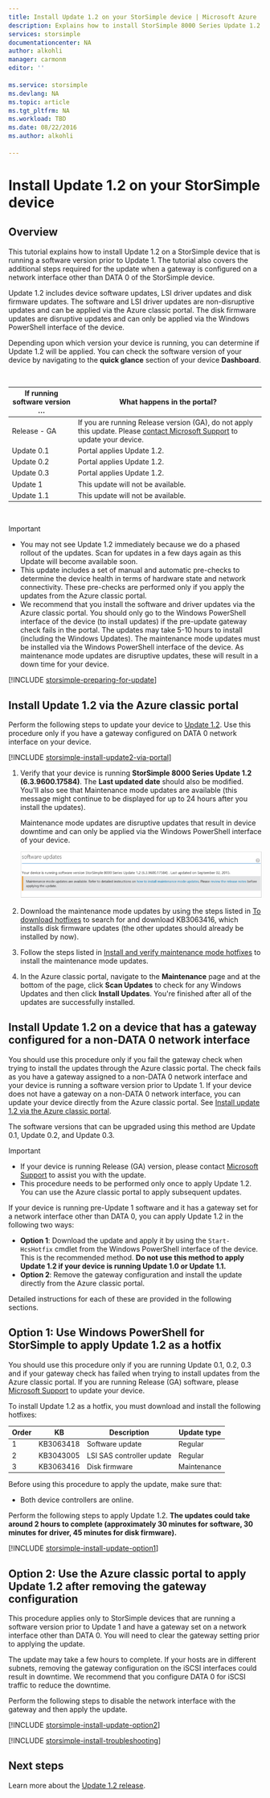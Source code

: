 ```yaml
---
title: Install Update 1.2 on your StorSimple device | Microsoft Azure
description: Explains how to install StorSimple 8000 Series Update 1.2 on your StorSimple 8000 series device.
services: storsimple
documentationcenter: NA
author: alkohli
manager: carmonm
editor: ''

ms.service: storsimple
ms.devlang: NA
ms.topic: article
ms.tgt_pltfrm: NA
ms.workload: TBD
ms.date: 08/22/2016
ms.author: alkohli

---
```

# Install Update 1.2 on your StorSimple device
## Overview
This tutorial explains how to install Update 1.2 on a StorSimple device that is running a software version prior to Update 1. The tutorial also covers the additional steps required for the update when a gateway is configured on a network interface other than DATA 0 of the StorSimple device.

Update 1.2 includes device software updates, LSI driver updates and disk firmware updates. The software and LSI driver updates are non-disruptive updates and can be applied via the Azure classic portal. The disk firmware updates are disruptive updates and can only be applied via the Windows PowerShell interface of the device.

Depending upon which version your device is running, you can determine if Update 1.2 will be applied. You can check the software version of your device by navigating to the **quick glance** section of your device **Dashboard**.

</br>

| If running software version … | What happens in the portal? |
| --- | --- |
| Release - GA |If you are running Release version (GA), do not apply this update. Please [contact Microsoft Support](storsimple-contact-microsoft-support.md) to update your device. |
| Update 0.1 |Portal applies Update 1.2. |
| Update 0.2 |Portal applies Update 1.2. |
| Update 0.3 |Portal applies Update 1.2. |
| Update 1 |This update will not be available. |
| Update 1.1 |This update will not be available. |

</br>

> [!IMPORTANT]
> * You may not see Update 1.2 immediately because we do a phased rollout of the updates. Scan for updates in a few days again as this Update will become available soon.
> * This update includes a set of manual and automatic pre-checks to determine the device health in terms of hardware state and network connectivity. These pre-checks are performed only if you apply the updates from the Azure classic portal.
> * We recommend that you install the software and driver updates via the Azure classic portal. You should only go to the Windows PowerShell interface of the device (to install updates) if the pre-update gateway check fails in the portal. The updates may take 5-10 hours to install (including the Windows Updates). The maintenance mode updates must be installed via the Windows PowerShell interface of the device. As maintenance mode updates are disruptive updates, these will result in a down time for your device.
> 
> 

[!INCLUDE [storsimple-preparing-for-update](../../includes/storsimple-preparing-for-updates.md)]

## Install Update 1.2 via the Azure classic portal
Perform the following steps to update your device to [Update 1.2](storsimple-update1-release-notes.md). Use this procedure only if you have a gateway configured on DATA 0 network interface on your device.

[!INCLUDE [storsimple-install-update2-via-portal](../../includes/storsimple-install-update2-via-portal.md)]

1. Verify that your device is running **StorSimple 8000 Series Update 1.2 (6.3.9600.17584)**. The **Last updated date** should also be modified. You'll also see that Maintenance mode updates are available (this message might continue to be displayed for up to 24 hours after you install the updates).
   
   Maintenance mode updates are disruptive updates that result in device downtime and can only be applied via the Windows PowerShell interface of your device.
   
   ![Maintenance page](./media/storsimple-install-update-1/InstallUpdate12_10M.png "Maintenance page")
2. Download the maintenance mode updates by using the steps listed in [To download hotfixes](#to-download-hotfixes) to search for and download KB3063416, which installs disk firmware updates (the other updates should already be installed by now).
3. Follow the steps listed in [Install and verify maintenance mode hotfixes](#to-install-and-verify-maintenance-mode-hotfixes) to install the maintenance mode updates.
4. In the Azure classic portal, navigate to the **Maintenance** page and at the bottom of the page, click **Scan Updates** to check for any Windows Updates and then click **Install Updates**. You're finished after all of the updates are successfully installed.

## Install Update 1.2 on a device that has a gateway configured for a non-DATA 0 network interface
You should use this procedure only if you fail the gateway check when trying to install the updates through the Azure classic portal. The check fails as you have a gateway assigned to a non-DATA 0 network interface and your device is running a software version prior to Update 1. If your device does not have a gateway on a non-DATA 0 network interface, you can update your device directly from the Azure classic portal. See [Install update 1.2 via the Azure classic portal](#install-update-1.2-via-the-azure-classic-portal).

The software versions that can be upgraded using this method are Update 0.1, Update 0.2, and Update 0.3.

> [!IMPORTANT]
> * If your device is running Release (GA) version, please contact [Microsoft Support](storsimple-contact-microsoft-support.md) to assist you with the update.
> * This procedure needs to be performed only once to apply Update 1.2. You can use the Azure classic portal to apply subsequent updates.
> 
> 

If your device is running pre-Update 1 software and it has a gateway set for a network interface other than DATA 0, you can apply Update 1.2 in the following two ways:

* **Option 1**: Download the update and apply it by using the `Start-HcsHotfix` cmdlet from the Windows PowerShell interface of the device. This is the recommended method. **Do not use this method to apply Update 1.2 if your device is running Update 1.0 or Update 1.1.**
* **Option 2**: Remove the gateway configuration and install the update directly from the Azure classic portal.

Detailed instructions for each of these are provided in the following sections.

## Option 1: Use Windows PowerShell for StorSimple to apply Update 1.2 as a hotfix
You should use this procedure only if you are running Update 0.1, 0.2, 0.3 and if your gateway check has failed when trying to install updates from the Azure classic portal. If you are running Release (GA) software, please [Microsoft Support](storsimple-contact-microsoft-support.md) to update your device.

To install Update 1.2 as a hotfix, you must download and install the following hotfixes:

| Order | KB | Description | Update type |
| --- | --- | --- | --- |
| 1 |KB3063418 |Software update |Regular |
| 2 |KB3043005 |LSI SAS controller update |Regular |
| 3 |KB3063416 |Disk firmware |Maintenance |

Before using this procedure to apply the update, make sure that:

* Both device controllers are online.

Perform the following steps to apply Update 1.2. **The updates could take around 2 hours to complete (approximately 30 minutes for software, 30 minutes for driver, 45 minutes for disk firmware).**

[!INCLUDE [storsimple-install-update-option1](../../includes/storsimple-install-update-option1.md)]

## Option 2: Use the Azure classic portal to apply Update 1.2 after removing the gateway configuration
This procedure applies only to StorSimple devices that are running a software version prior to Update 1 and have a gateway set on a network interface other than DATA 0. You will need to clear the gateway setting prior to applying the update.

The update may take a few hours to complete. If your hosts are in different subnets, removing the gateway configuration on the iSCSI interfaces could result in downtime. We recommend that you configure DATA 0 for iSCSI traffic to reduce the downtime.

Perform the following steps to disable the network interface with the gateway and then apply the update.

[!INCLUDE [storsimple-install-update-option2](../../includes/storsimple-install-update-option2.md)]

[!INCLUDE [storsimple-install-troubleshooting](../../includes/storsimple-install-troubleshooting.md)]

## Next steps
Learn more about the [Update 1.2 release](storsimple-update1-release-notes.md).


